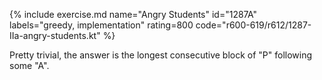 {% include exercise.md name="Angry Students" id="1287A" labels="greedy, implementation" rating=800 code="r600-619/r612/1287-IIa-angry-students.kt" %}

Pretty trivial, the answer is the longest consecutive block of "P" following some "A".
